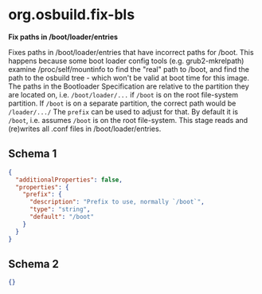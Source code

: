 
# org.osbuild.fix-bls

**Fix paths in /boot/loader/entries**

Fixes paths in /boot/loader/entries that have incorrect paths for /boot.
This happens because some boot loader config tools (e.g. grub2-mkrelpath)
examine /proc/self/mountinfo to find the "real" path to /boot, and find the
path to the osbuild tree - which won't be valid at boot time for this image.
The paths in the Bootloader Specification are relative to the partition
they are located on, i.e. `/boot/loader/...` if `/boot` is on the root
file-system partition. If `/boot` is on a separate partition, the correct
path would be `/loader/.../` The `prefix` can be used to adjust for that.
By default it is `/boot`, i.e. assumes `/boot` is on the root file-system.
This stage reads and (re)writes all .conf files in /boot/loader/entries.

## Schema 1

```json
{
  "additionalProperties": false,
  "properties": {
    "prefix": {
      "description": "Prefix to use, normally `/boot`",
      "type": "string",
      "default": "/boot"
    }
  }
}
```

## Schema 2

```json
{}
```
